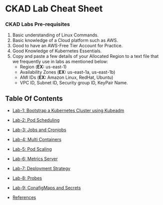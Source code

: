 
# CKAD Lab Cheat Sheet

### CKAD Labs Pre-requisites
1. Basic understanding of Linux Commands.
2. Basic knowledge of a Cloud platform such as AWS.
3. Good to have an AWS-Free Tier Account for Practice.
4. Good Knowledge of Kubernetes Essentials.
5. Copy and paste a few details of your Allocated Region to a text file that we frequently use in labs as mentioned below:
     - Region (**EX:** us-east-1)
     - Availability Zones (**EX:** us-east-1a, us-east-1b)
     - AMI IDs (**EX:** Amazon Linux, RedHat, Ubuntu)
     - VPC ID, Subnet ID, Security group ID, KeyPair Name.

## Table Of Contents
* [Lab-1: Bootstrap a Kubernetes Cluster using Kubeadm](https://github.com/Mehar-Nafis/CKAD-Batch25/blob/main/Bootstrap%20a%20Kubernetes%20Cluster%20using%20Kubeadm.md)
* [Lab-2: Pod Scheduling](https://github.com/Mehar-Nafis/CKAD-Batch25/blob/main/Pod%20Scheduling.md)
* [Lab-3: Jobs and Cronjobs](https://github.com/Mehar-Nafis/CKAD-Batch25/blob/main/Jobs%20and%20Cronjobs.md)
* [Lab-4: Multi Containers](https://github.com/Mehar-Nafis/CKAD-Batch25/blob/main/Multi-containers.md)
* [Lab-5: Pod Scaling](https://github.com/Mehar-Nafis/CKAD-Batch25/blob/main/Pod%20Scaling.md)
* [Lab-6: Metrics Server](https://github.com/Mehar-Nafis/CKAD-Batch25/blob/main/Metric%20Server.md)
* [Lab-7: Deployment Strategy](https://github.com/Mehar-Nafis/CKAD-Batch25/blob/main/Deployment%20Strategy.md)
* [Lab-8: Probes](https://github.com/Mehar-Nafis/CKAD-Batch25/blob/main/Probes.md)
* [Lab-9: ConafigMaps and Secrets](https://github.com/Mehar-Nafis/CKAD-Batch25/blob/main/ConfigMaps%20and%20Secrets.md)

* [References](https://github.com/Mehar-Nafis/CKAD-Batch25/blob/main/References.md)

